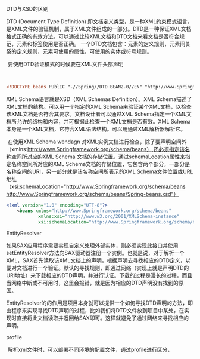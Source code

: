 DTD与XSD的区别

DTD (Document Type Definition) 即文档定义类型，是一种XML约束模式语言，是XML文件的验证机制，属于XML文件组成的一部分。DTD是一种保证XML文档格式正确的有效方法。可以通过比较XML文档和DTD文档来看文档是否符合规范，元素和标签使用是否正确。 一个DTD文档包含：元素的定义规则，元素间关系的定义规则，元素可使用的属性，可使用的实体或符号规则。

​	要使用DTD验证模式的时候要在XML文件头部声明

​	<?xml version="1.0" encoding="UTF-8"?>



~~~ xml
<!DOCTYPE beans PUblIC "-//Spring//DTD BEAN2.0//EN" "http://www.Springframework.org/dtd/Spring-beans-2.0.dtd"
~~~

XML Schema语言就是XSD（XML Schemas Definition）。XML Schema描述了XML文档的结构。可以用一个指定的XML Schema来验证某个XML文档，以检查该XML文档是否符合其要求。文档设计者可以通过XML Schema指定一个XML文档所允许的结构和内容，并可根据此检查一个XML文档是否有效。XML Schema本身是一个XML文档，它符合XML语法结构。可以用通过XML解析器解析它。

​	在使用XML Schema wendagn 对XML实例文档进行检查，除了要声明空间外（xmlns:http://www.Springframework.org/schema/beans）,还必须指定该名称空间所对应的XML Schema 文档的存储位置。通过schemaLocation属性来指定名称空间所对应的XML Schema文档的存储位置，它包含两个部分，一部分是名称空间的URI，另一部分就是该名称空间所表示的XML Schema文件位置或URL地址（xsi:schemaLocation="http://www.Springframework.org/schema/beans http://www.Springframework.org/schema/beans/Spring-beans.xsd"）

~~~ xml
<?xml version="1.0" encoding="UTF-8"?>
	<beans xmlns="http://www.Springframework.org/schema/beans"
			xmlns:xsi="http://www.w3.org/2001/XMLSchema-instance"
			xsi:schemaLocation="http://www.Springframework.org/schema/beans http://www.Springframework.org/schema/beans/Spring-beans.xsd">
~~~





EntityResolver

​	如果SAX应用程序需要实现自定义处理外部实体，则必须实现此接口并使用setEntityResolver方法向SAX驱动器注册一个实例。也就是说，对于解析一个XML，SAX首先读取该XML文档上的声明，根据声明去寻找相应的DTD定义，以便对文档进行一个验证。默认的寻找规则，即通过网络（实现上就是声明DTD的URI地址）来下载相应的DTD声明，并进行认证。下载的过程是漫长的过程，而且当网络中断或不可用时，这里会报错，就是因为相应的DTD声明没有找到的原因。	

​	EntityResolver的的作用是项目本身就可以提供一个如何寻找DTD声明的方法，即由程序来实现寻找DTD声明的过程，比如我们将DTD文件放到项目中某处，在实现时直接将此文档读取并返回给SAX即可。这样就避免了通过网络来寻找相应的声明。



profile 

​	解析xml文件时，可以部署不同环境的配置文件，通过profile进行区分，